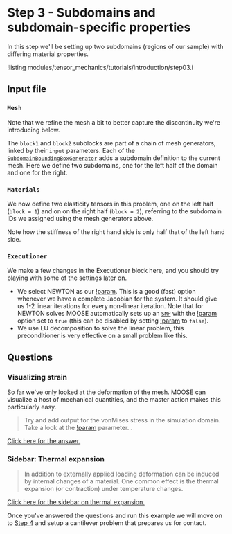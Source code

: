 # Step 3 - Subdomains and subdomain-specific properties

In this step we'll be setting up two subdomains (regions of our sample) with
differing material properties.

!listing modules/tensor_mechanics/tutorials/introduction/step03.i

## Input file

### `Mesh`

Note that we refine the mesh a bit to better capture the discontinuity we're
introducing below.

The `block1` and `block2` subblocks are part of a chain of mesh generators,
linked by their `input` parameters. Each of the
[`SubdomainBoundingBoxGenerator`](SubdomainBoundingBoxGenerator.md) adds a
subdomain definition to the current mesh. Here we define two subdomains, one for
the left half of the domain and one for the right.

### `Materials`

We now define two elasticity tensors in this problem, one on the left half
(`block = 1`) and on on the right half (`block = 2`), referring to the subdomain
IDs we assigned using the mesh generators above.

Note how the stiffness of the right hand side is only half that of the left hand side.

### `Executioner`

We make a few changes in the Executioner block here, and you should try playing with some of the settings later on.

- We select NEWTON as our [!param](/Executioner/Transient/solve_type). This is a good (fast) option whenever we have a complete Jacobian for the system. It should give us 1-2 linear iterations for every non-linear iteration. Note that for NEWTON solves MOOSE automatically sets up an [`SMP`](SingleMatrixPreconditioner.md) with the [!param](/Preconditioning/SMP/full) option set to `true` (this can be disabled by setting [!param](/Executioner/auto_preconditioning) to `false`).
- We use LU decomposition to solve the linear problem, this preconditioner is very effective on a small problem like this.

## Questions

### Visualizing strain

So far we've only looked at the deformation of the mesh. MOOSE can visualize a
host of mechanical quantities, and the master action makes this particularly
easy.

> Try and add output for the vonMises stress in the simulation domain. Take a
> look at the
> [!param](/Modules/TensorMechanics/Master/TensorMechanicsAction/generate_output)
> parameter...

[Click here for the answer.](tensor_mechanics/tutorials/introduction/answer03a.md)

### Sidebar: Thermal expansion

> In addition to externally applied loading deformation can be induced by
> internal changes of a material. One common effect is the thermal expansion (or
> contraction) under temperature changes.

[Click here for the sidebar on thermal expansion.](tensor_mechanics/tutorials/introduction/answer03a.md)

Once you've answered the questions and run this example we will move on to
[Step 4](tensor_mechanics/tutorials/introduction/step04.md) and setup a cantilever problem that prepares us
for contact.
